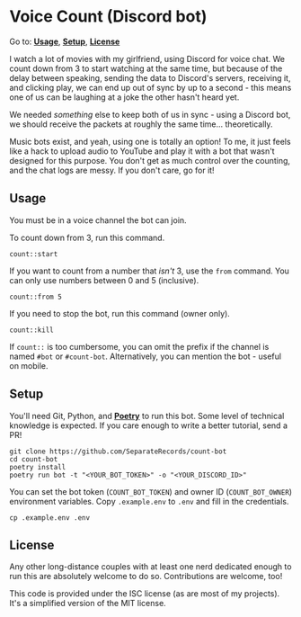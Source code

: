 # Voice Count (Discord bot)

Go to: **[Usage]**, **[Setup]**, **[License]**

[Usage]: #usage
[Setup]: #setup
[License]: #license

I watch a lot of movies with my girlfriend, using Discord for voice chat. We
count down from 3 to start watching at the same time, but because of the delay
between speaking, sending the data to Discord's servers, receiving it, and
clicking play, we can end up out of sync by up to a second - this means one of
us can be laughing at a joke the other hasn't heard yet.

We needed *something* else to keep both of us in sync - using a Discord bot,
we should receive the packets at roughly the same time... theoretically.

Music bots exist, and yeah, using one is totally an option! To me, it just
feels like a hack to upload audio to YouTube and play it with a bot that wasn't
designed for this purpose. You don't get as much control over the counting,
and the chat logs are messy. If you don't care, go for it!

## Usage

You must be in a voice channel the bot can join.

To count down from 3, run this command.

```
count::start
```

If you want to count from a number that _isn't_ 3, use the `from` command. You
can only use numbers between 0 and 5 (inclusive).

```
count::from 5
```

If you need to stop the bot, run this command (owner only).

```
count::kill
```

If `count::` is too cumbersome, you can omit the prefix if the channel is named
`#bot` or `#count-bot`. Alternatively, you can mention the bot - useful on
mobile.

## Setup

You'll need Git, Python, and **[Poetry]** to run this bot. Some level of
technical knowledge is expected. If you care enough to write a better tutorial,
send a PR!

[Poetry]: https://python-poetry.org/docs/#installation

```
git clone https://github.com/SeparateRecords/count-bot
cd count-bot
poetry install
poetry run bot -t "<YOUR_BOT_TOKEN>" -o "<YOUR_DISCORD_ID>"
```

You can set the bot token (`COUNT_BOT_TOKEN`) and owner ID (`COUNT_BOT_OWNER`)
environment variables. Copy `.example.env` to `.env` and fill in the
credentials.

```
cp .example.env .env
```

## License

Any other long-distance couples with at least one nerd dedicated enough to run
this are absolutely welcome to do so. Contributions are welcome, too!

This code is provided under the ISC license (as are most of my projects). It's
a simplified version of the MIT license.
